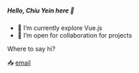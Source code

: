 


<!--
**ChiuYein/ChiuYein** is a ✨ _special_ ✨ repository because its `README.md` (this file) appears on your GitHub profile.
- 🔭 I’m currently working on ...
-->
##### Hello,  Chiu Yein here 👋
- 🌱 I’m currently explore Vue.js
- 👯 I’m open for collaboration for projects

Where to say hi?

📥 [email](mailto:chiuyein@yahoo.com)


